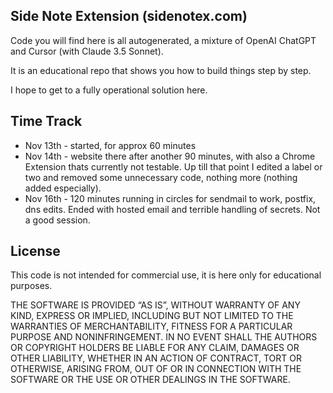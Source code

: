## Side Note Extension (sidenotex.com)

Code you will find here is all autogenerated, a mixture
of OpenAI ChatGPT and Cursor (with Claude 3.5 Sonnet). 

It is an educational repo that shows you how to build things step by step. 

I hope to get to a fully operational solution here. 

## Time Track

+ Nov 13th - started, for approx 60 minutes
+ Nov 14th - website there after another 90 minutes, with also a Chrome Extension thats currently not testable. Up till that point I edited a label or two and removed some unnecessary code, nothing more (nothing added especially). 
+ Nov 16th - 120 minutes running in circles for sendmail to work, postfix, dns edits. Ended with hosted email and terrible handling of secrets. Not a good session.  


## License

This code is not intended for commercial use, it is here only for educational purposes. 

THE SOFTWARE IS PROVIDED “AS IS”, WITHOUT WARRANTY OF ANY KIND, EXPRESS OR IMPLIED, INCLUDING BUT NOT LIMITED TO THE WARRANTIES OF MERCHANTABILITY, FITNESS FOR A PARTICULAR PURPOSE AND NONINFRINGEMENT. IN NO EVENT SHALL THE AUTHORS OR COPYRIGHT HOLDERS BE LIABLE FOR ANY CLAIM, DAMAGES OR OTHER LIABILITY, WHETHER IN AN ACTION OF CONTRACT, TORT OR OTHERWISE, ARISING FROM, OUT OF OR IN CONNECTION WITH THE SOFTWARE OR THE USE OR OTHER DEALINGS IN THE SOFTWARE.